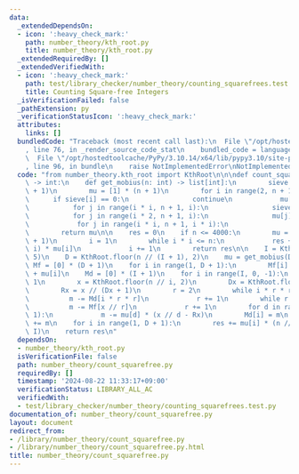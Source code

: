 ```yaml
---
data:
  _extendedDependsOn:
  - icon: ':heavy_check_mark:'
    path: number_theory/kth_root.py
    title: number_theory/kth_root.py
  _extendedRequiredBy: []
  _extendedVerifiedWith:
  - icon: ':heavy_check_mark:'
    path: test/library_checker/number_theory/counting_squarefrees.test.py
    title: Counting Square-free Integers
  _isVerificationFailed: false
  _pathExtension: py
  _verificationStatusIcon: ':heavy_check_mark:'
  attributes:
    links: []
  bundledCode: "Traceback (most recent call last):\n  File \"/opt/hostedtoolcache/PyPy/3.10.14/x64/lib/pypy3.10/site-packages/onlinejudge_verify/documentation/build.py\"\
    , line 76, in _render_source_code_stat\n    bundled_code = language.bundle(\n\
    \  File \"/opt/hostedtoolcache/PyPy/3.10.14/x64/lib/pypy3.10/site-packages/onlinejudge_verify/languages/python.py\"\
    , line 96, in bundle\n    raise NotImplementedError\nNotImplementedError\n"
  code: "from number_theory.kth_root import KthRoot\n\n\ndef count_squarefree(n: int)\
    \ -> int:\n    def get_mobius(n: int) -> list[int]:\n        sieve = [1] * (n\
    \ + 1)\n        mu = [1] * (n + 1)\n        for i in range(2, n + 1):\n      \
    \      if sieve[i] == 0:\n                continue\n            mu[i] = -1\n \
    \           for j in range(i * i, n + 1, i):\n                sieve[j] = 0\n \
    \           for j in range(i * 2, n + 1, i):\n                mu[j] = -mu[j]\n\
    \            for j in range(i * i, n + 1, i * i):\n                mu[j] = 0\n\
    \        return mu\n\n    res = 0\n    if n <= 4000:\n        mu = get_mobius(n\
    \ + 1)\n        i = 1\n        while i * i <= n:\n            res += n // (i *\
    \ i) * mu[i]\n            i += 1\n        return res\n\n    I = KthRoot.floor(n,\
    \ 5)\n    D = KthRoot.floor(n // (I + 1), 2)\n    mu = get_mobius(D + 1)\n   \
    \ Mf = [0] * (D + 1)\n    for i in range(1, D + 1):\n        Mf[i] = Mf[i - 1]\
    \ + mu[i]\n    Md = [0] * (I + 1)\n    for i in range(I, 0, -1):\n        m =\
    \ 1\n        x = KthRoot.floor(n // i, 2)\n        Dx = KthRoot.floor(x, 2)\n\
    \        Rx = x // (Dx + 1)\n        r = 2\n        while i * r * r <= I:\n  \
    \          m -= Md[i * r * r]\n            r += 1\n        while r <= Rx:\n  \
    \          m -= Mf[x // r]\n            r += 1\n        for d in range(1, Dx +\
    \ 1):\n            m -= mu[d] * (x // d - Rx)\n        Md[i] = m\n        res\
    \ += m\n    for i in range(1, D + 1):\n        res += mu[i] * (n // (i * i) -\
    \ I)\n    return res\n"
  dependsOn:
  - number_theory/kth_root.py
  isVerificationFile: false
  path: number_theory/count_squarefree.py
  requiredBy: []
  timestamp: '2024-08-22 11:33:17+09:00'
  verificationStatus: LIBRARY_ALL_AC
  verifiedWith:
  - test/library_checker/number_theory/counting_squarefrees.test.py
documentation_of: number_theory/count_squarefree.py
layout: document
redirect_from:
- /library/number_theory/count_squarefree.py
- /library/number_theory/count_squarefree.py.html
title: number_theory/count_squarefree.py
---
```

